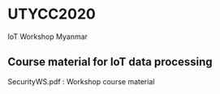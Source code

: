 # UTYCC2020
IoT Workshop Myanmar 
## Course material for IoT data processing
SecurityWS.pdf : Workshop course material
